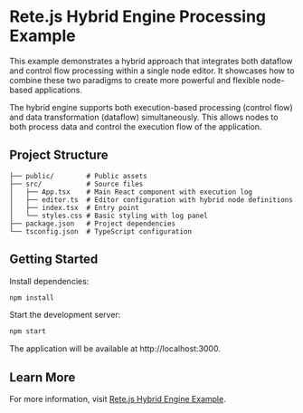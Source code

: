 # Rete.js Hybrid Engine Processing Example

This example demonstrates a hybrid approach that integrates both dataflow and control flow processing within a single node editor. It showcases how to combine these two paradigms to create more powerful and flexible node-based applications.

The hybrid engine supports both execution-based processing (control flow) and data transformation (dataflow) simultaneously. This allows nodes to both process data and control the execution flow of the application.

## Project Structure

```
├── public/        # Public assets
├── src/           # Source files
│   ├── App.tsx    # Main React component with execution log
│   ├── editor.ts  # Editor configuration with hybrid node definitions
│   ├── index.tsx  # Entry point
│   └── styles.css # Basic styling with log panel
├── package.json   # Project dependencies
└── tsconfig.json  # TypeScript configuration
```

## Getting Started

Install dependencies:

```bash
npm install
```

Start the development server:

```bash
npm start
```

The application will be available at http://localhost:3000.

## Learn More

For more information, visit [Rete.js Hybrid Engine Example](https://retejs.org/examples/processing/hybrid-engine). 
